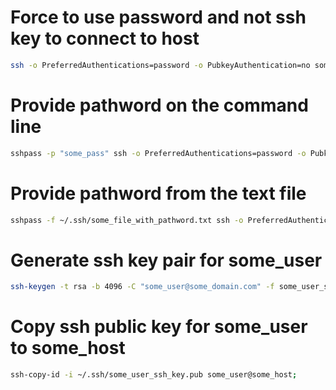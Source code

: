 # Force to use password and not ssh key to connect to host
```bash
ssh -o PreferredAuthentications=password -o PubkeyAuthentication=no some_user@some_host;

```

# Provide pathword on the command line
```bash
sshpass -p "some_pass" ssh -o PreferredAuthentications=password -o PubkeyAuthentication=no some_user@some_host;

```

# Provide pathword from the text file
```bash
sshpass -f ~/.ssh/some_file_with_pathword.txt ssh -o PreferredAuthentications=password -o PubkeyAuthentication=no some_user@some_host;

```

# Generate ssh key pair for some_user
```bash
ssh-keygen -t rsa -b 4096 -C "some_user@some_domain.com" -f some_user_ssh_key;

```

# Copy ssh public key for some_user to some_host
```bash
ssh-copy-id -i ~/.ssh/some_user_ssh_key.pub some_user@some_host;

```
